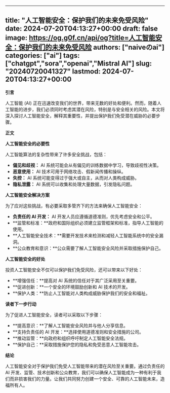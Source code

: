 
---
title: "人工智能安全：保护我们的未来免受风险"
date: 2024-07-20T04:13:27+00:00
draft: false
image: https://og.g0f.cn/api/og?title=人工智能安全：保护我们的未来免受风险
authors: ["naiveのai"]
categories: ["ai"]
tags: ["chatgpt","sora","openai","Mistral AI"]
slug: "20240720041327"
lastmod: 2024-07-20T04:13:27+00:00
---
**引言**

人工智能 (AI) 正在迅速改变我们的世界，带来无数的好处和便利。然而，随着人工智能的进步，我们必须同时考虑其潜在风险，特别是与安全相关的风险。本文将深入探讨人工智能安全，解释其重要性，并提出保护我们免受潜在威胁的必要步骤。

**正文**

**人工智能安全的必要性**

人工智能算法的复杂性带来了许多安全挑战，包括：

* **偏见和歧视：** AI 系统可能会从有偏见的训练数据中学习，导致歧视性决策。
* **恶意使用：** AI 技术可用于网络攻击、假新闻传播和操纵。
* **失控：** AI 系统可能变得过于强大或自主，从而对人类构成威胁。
* **隐私泄露：** AI 系统可以收集和处理大量数据，引发隐私问题。

**人工智能安全解决方案**

为了应对这些挑战，有必要采取多管齐下的方法来确保人工智能安全：

* **负责任的 AI 开发：** AI 开发人员应遵循道德准则，优先考虑安全和公平。
* **监管和标准：**政府和国际组织必须建立监管框架和标准，指导人工智能的使用。
* **人工智能安全技术：**需要开发技术来检测和减轻人工智能系统中的安全漏洞。
* **公众教育和意识：**公众需要了解人工智能安全风险并采取措施保护自己。

**人工智能安全的好处**

投资人工智能安全不仅可以保护我们免受风险，还可以带来以下好处：

* **增强信任：**提高对 AI 系统的信任对于其广泛采用至关重要。
* **促进创新：**一个安全的环境鼓励创新和 AI 技术的开发。
* **保护人类：**防止人工智能对人类构成威胁保护我们的安全和福祉。

**读者下一步行动**

为了促进人工智能安全，读者可以采取以下步骤：

* **提高意识：**了解人工智能安全风险并与他人分享信息。
* **支持负责任的 AI 开发：**选择使用道德准则和安全措施的公司。
* **推动监管：**向政府和组织呼吁制定人工智能安全法规。
* **保护自己：**采取措施保护您的隐私和免受恶意人工智能攻击。

**结论**

人工智能安全对于保护我们免受人工智能带来的潜在风险至关重要。通过负责任的 AI 开发、监管、技术创新和公众教育，我们可以确保人工智能成为一种有利于我们而非损害我们的力量。让我们共同努力创建一个安全、可靠的人工智能未来，造福所有人。